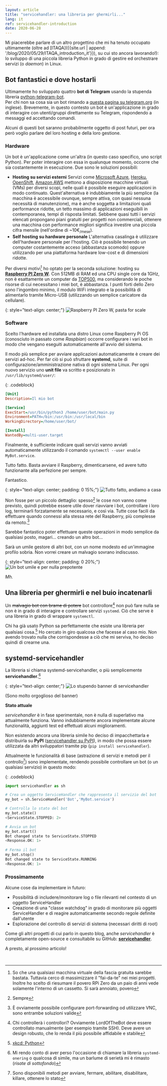 ```yaml
---
layout: article
title: "servicehandler: una libreria per ghermirli..."
lang: it
ref: servicehandler-introduction
date: 2020-06-28
---
```


Mi piacerebbe parlare di un altro progettino che mi ha tenuto occupato ultimamente (oltre ad [ITAQA]({{site.url | append: '/blog/2020/05/29/ITAQA_introduction_it'}}), su cui sto ancora lavorando!): lo sviluppo di una piccola libreria Python in grado di gestire ed orchestrare servizi (o *daemon*) in Linux.

## Bot fantastici e dove hostarli

Ultimamente ho sviluppato quattro **bot di Telegram** usando la stupenda libreria [python-telegram-bot](https://github.com/python-telegram-bot/python-telegram-bot).  
Per chi non sa cosa sia un bot rimando a [questa pagina su telegram.org](https://core.telegram.org/bots) (in inglese). Brevemente, in questo contesto un bot è un'applicazione in grado di interagire con utenti/gruppi direttamente su Telegram, rispondendo a messaggi ed accettando comandi.

Alcuni di questi bot saranno probabilmente oggetto di post futuri, per ora però voglio parlare del loro hosting e della loro gestione.

### Hardware

Un bot è un'applicazione come un'altra (in questo caso specifico, uno script Python). Per poter interagire con essa in qualunque momento, occorre che sia costantemente in esecuzione. Due sono le soluzioni possibili:

* **Hosting su servizi esterni**
  Servizi come [Microsoft Azure](https://azure.microsoft.com/en-us/), [Heroku](https://www.heroku.com/), [OpenShift](https://www.openshift.com/), [Amazon AWS](https://aws.amazon.com/) mettono a disposizione macchine virtuali (VMs) per diversi scopi, nelle quali è possibile eseguire applicazioni in modo continuato. Quest'alternativa è indubbiamente la più semplice (la macchina è accessibile ovunque, sempre attiva, con quasi nessuna necessità di manutenzione), ma è anche soggetta a limitazioni quali performance ridotte, un tetto massimo di applicazioni eseguibili in contemporanea, tempi di risposta limitati.
  Sebbene quasi tutti i servizi elencati propongano piani gratuiti per progetti non commerciali, ottenere una macchina con performance migliori significa investire una piccola cifra mensile (nell'ordine di ~10€<sub>/mese</sub>).
* **Self hosting su hardware personale**
  L'alternativa casalinga è utilizzare dell'hardware personale per l'hosting. Ciò è possibile tenendo un computer costantemente acceso (abbastanza scomodo) oppure utilizzando per una piattaforma hardware low-cost e di dimensioni ridotte.

Per diversi motivi[^1] ho optato per la seconda soluzione: hosting su [**Raspberry PI Zero W**](https://www.raspberrypi.org/products/raspberry-pi-zero-w/). Con 512MB di RAM ed una CPU single core da 1GHz, non è esattamente un computer da [TOP500](https://it.wikipedia.org/wiki/TOP500), ma considerando le poche risorse di cui necessitano i miei bot, è abbastanza. I punti forti dello Zero sono l'ingombro minimo, il modulo WiFi integrato e la possibilità di alimentarlo tramite Micro-USB (utilizzando un semplice caricatore da cellulare).

{: style="text-align: center;"}
<img src="{{site.url | append: '/media/20200628/raspberrypizero.jpg'}}" title="Raspberry PI Zero W, pasta for scale" class="responsive" onclick="window.open(this.src)">

### Software

Scelto l'hardware ed installata una distro Linux come Raspberry Pi OS (conosciuto in passato come *Raspbian*) occorre configurare i vari bot in modo che vengano eseguiti automaticamente all'avvio del sistema.

Il modo più semplice per avviare applicazioni automaticamente è creare dei servizi ad-hoc. Per far ciò si può sfruttare **systemd**, suite di configurazione/amministrazione nativa di ogni sistema Linux. Per ogni nuovo servizio uno **unit file** va scritto e posizionato in `/usr/lib/systemd/user/`:

{: .codeblock}

```ini
[Unit]
Description=Il mio bot

[Service]
ExecStart=/usr/bin/python3 /home/user/bot/main.py
Environment=PATH=/bin:/usr/bin:/usr/local/bin
WorkingDirectory=/home/user/bot/

[Install]
WantedBy=multi-user.target
```
Finalmente, è sufficiente indicare quali servizi vanno avviati automaticamente utilizzando il comando `systemctl --user enable MyBot.service`.

Tutto fatto. Basta avviare il Raspberry, dimenticarsene, ed avere tutto funzionante alla perfezione per sempre.

Fantastico.

{: style="text-align: center; padding: 0 15%;"}
<img src="{{site.url | append: '/media/20200628/jobdone.jpg'}}" title="Tutto fatto, andiamo a casa" class="responsive" onclick="window.open(this.src)">

Non fosse per un piccolo dettaglio: spesso[^2] le cose non vanno come previsto, quindi potrebbe essere utile dover riavviare i bot, controllare i loro log, terminarli forzatamente se necessario, e così via. Tutte cose facili da effettuare quando connessi alla stessa rete del Raspberry, più complesse da remoto.[^3]

Sarebbe fantastico poter effettuare queste operazioni in modo semplice da qualsiasi posto, magari... creando un altro bot...

Sarà un umile gestore di altri bot, con un nome modesto ed un'immagine profilo sobria. Non vorrei creare un malvagio sovrano indiscusso.

{: style="text-align: center; padding: 0 20%;"}
<img src="{{site.url | append: '/media/20200628/lordofthebots.jpg'}}" title="Un bot umile e per nulla prepotente" class="responsive" onclick="window.open(this.src)">

_Mh._

## Una libreria per ghermirli e nel buio incatenarli

Un ~~malvagio bot con brame di potere~~ bot controllore[^4] non può fare nulla se non è in grado di interagire e controllare servizi `systemd`. Ciò che serve è una libreria in grado di wrappare `systemctl`.

Chi ha già usato Python sa perfettamente che esiste una libreria per qualsiasi cosa.[^5]
Ho cercato in giro qualcosa che facesse al caso mio. Non avendo trovato nulla che corrispondesse a ciò che mi serviva, ho deciso quindi di crearne una.

## systemd-servicehandler

La libreria si chiama systemd-servicehandler, o più semplicemente **servicehandler**.[^6]

{: style="text-align: center;"}
<img src="{{site.url | append: '/media/20200628/servicehandler_banner.svg'}}" title="Lo stupendo banner di servicehandler" class="responsive" onclick="window.open(this.src)">

(Sono molto orgoglioso del banner)

**Stato attuale**

*servicehandler* è in fase sperimentale, non è nulla di superlativo ma attualmente funziona. Vanno indubbiamente ancora implementate alcune funzionalità, aggiunti test ed effettuati alcuni miglioramenti.

Non esistendo ancora una libreria simile ho deciso di impacchettarla e distribuirla su **PyPI** ([servicehandler su PyPI](https://pypi.org/project/servicehandler/)), in modo che possa essere utilizzata da altri sviluppatori tramite pip (`pip install servicehandler`).

Attualmente le funzionalità di base (astrazione di servizi e metodi per il controllo[^7]) sono implementate, rendendo possibile controllare un bot (o un qualsiasi servizio) in questo modo:

{: .codeblock}
```python
import servicehandler as sh

# Crea un oggetto ServiceHandler che rappresenta il servizio del bot
my_bot = sh.ServiceHandler('Bot','MyBot.service')

# Controlla lo stato del bot
my_bot.state()
<ServiceState.STOPPED: 2>

# Avvia un bot
my_bot.start()
Bot changed state to ServiceState.STOPPED
<Response.OK: 1>
    
# Ferma il bot
my_bot.stop()
Bot changed state to ServiceState.RUNNING
<Response.OK: 1>
```

### Prossimamente

Alcune cose da implementare in futuro:

* Possibilità di includere/monitorare log o file rilevanti nel contesto di un oggetto ServiceHandler
* Creazione di una "classe watchdog" in grado di monitorare più oggetti ServiceHandler e di reagire automaticamente secondo regole definite dall'utente
* Esplorazione del controllo di servizi di sistema (necessari diritti di root)

Come gli altri progetti di cui parlo in questo blog, anche *servicehandler* è completamente open-source e consultabile su GitHub: **[servicehandler](https://github.com/albertosantagostino/systemd-servicehandler)**.

A presto, al prossimo articolo!

<br>


[^1]: So che una qualsiasi macchina virtuale della fascia gratuita sarebbe bastata. Tuttavia cerco di massimizzare il "fai-da-te" nei miei progetti. Inoltre ho scelto di riesumare il povero RPi Zero da un paio di anni vede solamente l'interno di un cassetto. Si sarà annoiato, povero
[^2]: Sempre
[^3]: È ovviamente possibile configurare port-forwarding od utilizzare VNC, sono entrambe soluzioni valide 
[^4]: Chi controllerà i controllori? Ovviamente LordOfTheBot deve essere controllato manualmente (per esempio tramite SSH). Deve avere un design robusto, che lo renda il più possibile affidabile e stabile
[^5]: <a href="https://xkcd.com/353/">xkcd: Python</a>
[^6]: Mi rendo conto di aver perso l'occasione di chiamare la libreria `systemd-onering` o qualcosa di simile, ma un barlume di serietà mi è rimasto (_risate di sottofondo_)
[^7]: Sono disponibili metodi per avviare, fermare, abilitare, disabilitare, killare, ottenere lo stato

